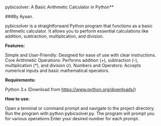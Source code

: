 pybicsolver: A Basic Arithmetic Calculator in Python**

###By Ayaan.

pybicsolver is a straightforward Python program that functions as a basic arithmetic calculator. It allows you to perform essential calculations like addition, subtraction, multiplication, and division.

**Features:**

Simple and User-Friendly: Designed for ease of use with clear instructions.
Core Arithmetic Operations: Performs addition (+), subtraction (-), multiplication (*), and division (/).
Numbers and Operators: Accepts numerical inputs and basic mathematical operators.

**Requirements:**

Python 3.x (Download from https://www.python.org/downloads/)

**How to use:**

Open a terminal or command prompt and navigate to the project directory.
Run the program with python pybicsolver.py.
The program will prompt you for various operations
Enter your desired number for each prompt.

